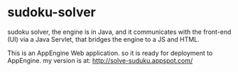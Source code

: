 sudoku-solver
=============

sudoku solver, the engine is in Java, and it communicates with the front-end (UI) via a Java Servlet, that bridges the engine to a JS and HTML.

This is an AppEngine Web application. so it is ready for deployment to AppEngine.
my version is at: http://solve-suduku.appspot.com/
